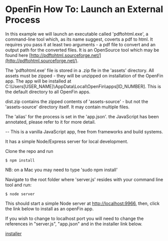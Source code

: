 # OpenFin How To: Launch an External Process
In this example we will launch an executable called 'pdftohtml.exe', a command-line tool which, as its name suggest, coverts a pdf to html. It requires you pass it at least two arguments - a pdf file to convert and an output path for the converted files. It is an OpenSource tool which may be found here [http://pdftohtml.sourceforge.net/](http://pdftohtml.sourceforge.net/).

The 'pdftohtml.exe' file is stored in a .zip fle in the 'assets' directory. All assets must be zipped - they will be unzipped on installation of the OpenFin app. The app will be installed at C:\Users\[USER_NAME]\AppData\Local\OpenFin\apps\[ID_NUMBER]. This is the default directory to all OpenFin apps.

dist.zip contains the zipped contents of 'assets-source' - but not the 'assets-source' directory itself. It may contain multiple files.

The 'alias' for the process is set in the 'app.json'. the JavaScript has been annotated, please refer to it for more detail.

--
This is a vanilla JavaScript app, free from frameworks and build systems.
 
It has a simple Node/Express server for local development.

Clone the repo and run

```
$ npm install
```
NB: on a Mac you may need to type 'sudo npm install'

Navigate to the root folder where 'server.js' resides with your command line tool and run:

```
$ node server
```

This should start a simple Node server at [http://localhost:9966](http://localhost:9966), then, click the link below to install as an openFin app.

If you wish to change to localhost port you will need to change the references in "server.js", "app.json" and in the installer link below.

[installer](https://dl.openfin.co/services/download?fileName=openfin_demo_externalprocess&config=http://localhost:9966/app.json)